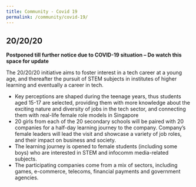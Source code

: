 ```yaml
---
title: Community - Covid 19
permalink: /community/covid-19/
---
```

<h2>20/20/20</h2>

<strong>Postponed till further notice due to COVID-19 situation – Do watch this space for update</strong>

<p>The 20/20/20 initiative aims to foster interest in a tech career at a young age, and thereafter the pursuit of STEM subjects in institutes of higher learning and eventually a career in tech.</p>

<ul>
  
<li>Key perceptions are shaped during the teenage years, thus students aged 15-17 are selected, providing them with more knowledge about the exciting nature and diversity of jobs in the tech sector, and connecting them with real-life female role models in Singapore</li>
  
<li>20 girls from each of the 20 secondary schools will be paired with 20 companies for a half-day learning journey to the company. Company’s female leaders will lead the visit and showcase a variety of job roles, and their impact on business and society.</li>
   
<li>The learning journey is opened to female students (including some boys) who are interested in STEM and infocomm media-related subjects.</li>
   
<li>The participating companies come from a mix of sectors, including games, e-commerce, telecoms, financial payments and government agencies.</li>

</ul>
